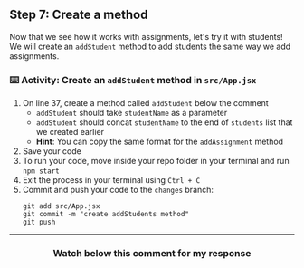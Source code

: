 ## Step 7: Create a method

Now that we see how it works with assignments, let's try it with students! We will create an `addStudent` method to add students the same way we add assignments.

### :keyboard: Activity: Create an `addStudent` method in `src/App.jsx`

1. On line 37, create a method called `addStudent` below the comment
   - `addStudent` should take `studentName` as a parameter 
   - `addStudent` should concat `studentName` to the end of `students` list that we created earlier 
    - **Hint**: You can copy the same format for the `addAssignment` method
2. Save your code
3. To run your code, move inside your repo folder in your terminal and run `npm start`
4. Exit the process in your terminal using `Ctrl + C`
5. Commit and push your code to the `changes` branch:
    ```
    git add src/App.jsx
    git commit -m "create addStudents method"
    git push
    ```

<hr>
<h3 align="center">Watch below this comment for my response</h3>